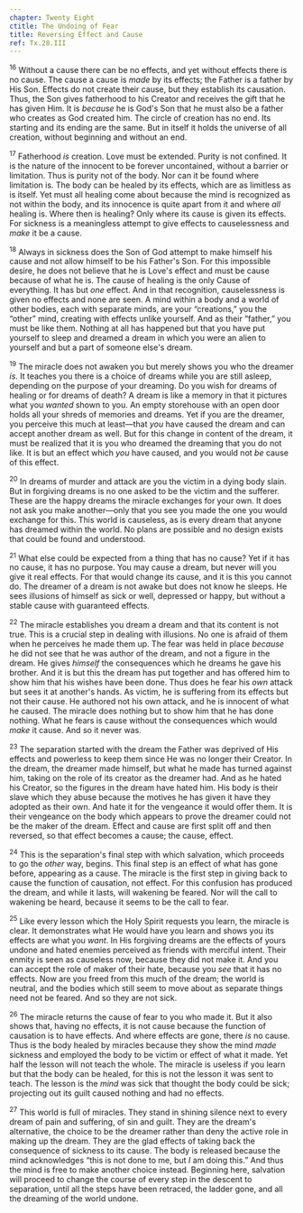 ```yaml
---
chapter: Twenty Eight
ctitle: The Undoing of Fear
title: Reversing Effect and Cause
ref: Tx.28.III
---
```


<sup>16</sup> Without a cause there can be no effects, and yet without effects
there is no cause. The cause a cause is *made* by its effects; the
Father is a father by His Son. Effects do not create their cause, but
they establish its causation. Thus, the Son gives fatherhood to his
Creator and receives the gift that he has given Him. It is *because* he
is God's Son that he must also be a father who creates as God created
him. The circle of creation has no end. Its starting and its ending are
the same. But in itself it holds the universe of all creation, without
beginning and without an end.

<sup>17</sup> Fatherhood *is* creation. Love must be extended. Purity is not
confined. It is the nature of the innocent to be forever uncontained,
without a barrier or limitation. Thus is purity not of the body. Nor can
it be found where limitation is. The body can be healed by its effects,
which are as limitless as is itself. Yet must all healing come about
because the mind is recognized as not within the body, and its innocence
is quite apart from it and where *all* healing is. Where then is
healing? Only where its cause is given its effects. For sickness is a
meaningless attempt to give effects to causelessness and *make* it be a
cause.

<sup>18</sup> Always in sickness does the Son of God attempt to make himself his
cause and not allow himself to be his Father's Son. For this impossible
desire, he does not believe that he is Love's effect and must be cause
because of what he is. The cause of healing is the only Cause of
everything. It has but *one* effect. And in that recognition,
causelessness is given no effects and none are seen. A mind within a
body and a world of other bodies, each with separate minds, are your
“creations,” you the “other” mind, creating with effects unlike
yourself. And as their “father,” you must be like them. Nothing at all
has happened but that you have put yourself to sleep and dreamed a dream
in which you were an alien to yourself and but a part of someone else's
dream.

<sup>19</sup> The miracle does not awaken you but merely shows you who the dreamer
*is*. It teaches you there is a choice of dreams while you are still
asleep, depending on the purpose of your dreaming. Do you wish for
dreams of healing or for dreams of death? A dream is like a memory in
that it pictures what you *wanted* shown to you. An empty storehouse
with an open door holds all your shreds of memories and dreams. Yet if
you are the dreamer, you perceive this much at least—that *you* have
caused the dream and can accept another dream as well. But for this
change in content of the dream, it must be realized that it is you who
dreamed the dreaming that you do not like. It is but an effect which
*you* have caused, and you would not *be* cause of this effect.

<sup>20</sup> In dreams of murder and attack are you the victim in a dying body
slain. But in forgiving dreams is no one asked to be the victim and the
sufferer. These are the happy dreams the miracle exchanges for your own.
It does not ask you make another—only that you see you made the one you
would exchange for this. This world is causeless, as is every dream that
anyone has dreamed within the world. No plans are possible and no design
exists that could be found and understood.

<sup>21</sup> What else could be expected from a thing that has no cause? Yet if it
has no cause, it has no purpose. You may cause a dream, but never will
you give it real effects. For that would change its cause, and it is
this you cannot do. The dreamer of a dream is not awake but does not
know he sleeps. He sees illusions of himself as sick or well, depressed
or happy, but without a stable cause with guaranteed effects.

<sup>22</sup> The miracle establishes you dream a dream and that its content is not
true. This is a crucial step in dealing with illusions. No one is afraid
of them when he perceives he made them up. The fear was held in place
*because* he did not see that he was author of the dream, and not a
figure in the dream. He gives *himself* the consequences which he dreams
he gave his brother. And it is but this the dream has put together and
has offered him to show him that his wishes have been done. Thus does he
fear his *own* attack but sees it at another's hands. As victim, he is
suffering from its effects but not their cause. He authored not his own
attack, and he is innocent of what he caused. The miracle does nothing
but to show him that he has done nothing. What he fears is cause without
the consequences which would *make* it cause. And so it never was.

<sup>23</sup> The separation started with the dream the Father was deprived of His
effects and powerless to keep them since He was no longer their Creator.
In the dream, the dreamer made himself, but what he made has turned
against him, taking on the role of its creator as the dreamer had. And
as he hated his Creator, so the figures in the dream have hated him. His
body is their slave which they abuse because the motives he has given it
have they adopted as their own. And hate it for the vengeance it would
offer them. It is their vengeance on the body which appears to prove the
dreamer could not be the maker of the dream. Effect and cause are first
split off and then reversed, so that effect becomes a cause; the cause,
effect.

<sup>24</sup> This is the separation's final step with which salvation, which
proceeds to go the *other* way, begins. This final step is an effect of
what has gone before, appearing as a cause. The miracle is the first
step in giving back to cause the function of causation, not effect. For
this confusion has produced the dream, and while it lasts, will wakening
be feared. Nor will the call to wakening be heard, because it seems to
be the call to fear.

<sup>25</sup> Like every lesson which the Holy Spirit requests you learn, the
miracle is clear. It demonstrates what He would have you learn and shows
you its effects are what you *want*. In His forgiving dreams are the
effects of yours undone and hated enemies perceived as friends with
merciful intent. Their enmity is seen as causeless now, because they did
not make it. And you can accept the role of maker of their hate, because
you *see* that it has no effects. Now are you freed from this much of
the dream; the world is neutral, and the bodies which still seem to move
about as separate things need not be feared. And so they are not sick.

<sup>26</sup> The miracle returns the cause of fear to you who made it. But it also
shows that, having no effects, it is not cause because the function of
causation is to have effects. And where effects are gone, there *is* no
cause. Thus is the body healed by miracles because they show the mind
*made* sickness and employed the body to be victim or effect of what it
made. Yet half the lesson will not teach the whole. The miracle is
useless if you learn but that the body can be healed, for this is not
the lesson it was sent to teach. The lesson is the *mind* was sick that
thought the body could be sick; projecting out its guilt caused nothing
and had no effects.

<sup>27</sup> This world is full of miracles. They stand in shining silence next to
every dream of pain and suffering, of sin and guilt. They are the
dream's alternative, the choice to be the dreamer rather than deny the
active role in making up the dream. They are the glad effects of taking
back the consequence of sickness to its cause. The body is released
because the mind acknowledges “this is not done to me, but *I* am doing
this.” And thus the mind is free to make another choice instead.
Beginning here, salvation will proceed to change the course of every
step in the descent to separation, until all the steps have been
retraced, the ladder gone, and all the dreaming of the world undone.

